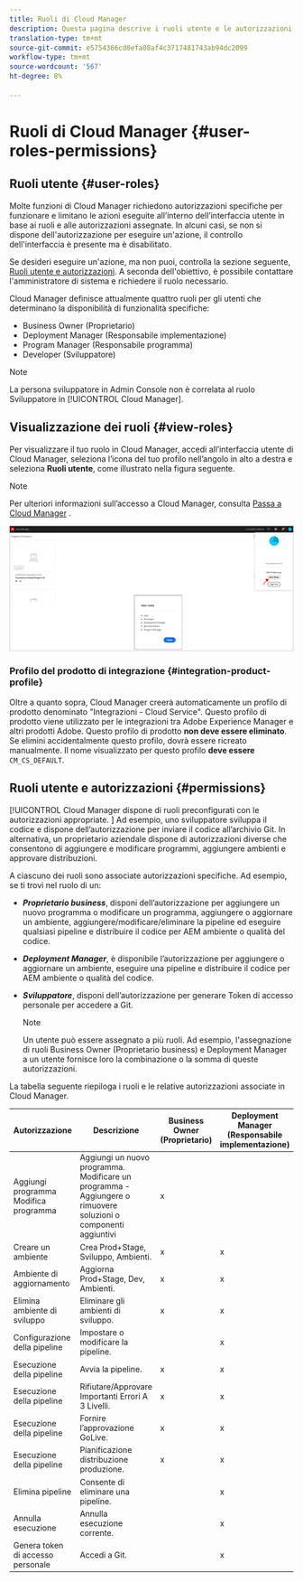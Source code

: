 ```yaml
---
title: Ruoli di Cloud Manager
description: Questa pagina descrive i ruoli utente e le autorizzazioni. Segui questa pagina per scoprire come aggiungere utenti e assegnarli ai ruoli di Cloud Manager.
translation-type: tm+mt
source-git-commit: e5754366cd0efa08af4c3717481743ab94dc2099
workflow-type: tm+mt
source-wordcount: '567'
ht-degree: 8%

---
```



# Ruoli di Cloud Manager {#user-roles-permissions}

## Ruoli utente {#user-roles}

Molte funzioni di Cloud Manager richiedono autorizzazioni specifiche per funzionare e limitano le azioni eseguite all’interno dell’interfaccia utente in base ai ruoli e alle autorizzazioni assegnate. In alcuni casi, se non si dispone dell&#39;autorizzazione per eseguire un&#39;azione, il controllo dell&#39;interfaccia è presente ma è disabilitato.

Se desideri eseguire un&#39;azione, ma non puoi, controlla la sezione seguente, [Ruoli utente e autorizzazioni](#permissions). A seconda dell&#39;obiettivo, è possibile contattare l&#39;amministratore di sistema e richiedere il ruolo necessario.

Cloud Manager definisce attualmente quattro ruoli per gli utenti che determinano la disponibilità di funzionalità specifiche:

* Business Owner (Proprietario)
* Deployment Manager (Responsabile implementazione)
* Program Manager (Responsabile programma)
* Developer (Sviluppatore)

>[!NOTE]
>La persona sviluppatore in Admin Console non è correlata al ruolo Sviluppatore in [!UICONTROL Cloud Manager].

## Visualizzazione dei ruoli {#view-roles}

Per visualizzare il tuo ruolo in Cloud Manager, accedi all’interfaccia utente di Cloud Manager, seleziona l’icona del tuo profilo nell’angolo in alto a destra e seleziona **Ruoli utente**, come illustrato nella figura seguente.

>[!NOTE]
>Per ulteriori informazioni sull’accesso a Cloud Manager, consulta [Passa a Cloud Manager](/help/onboarding/what-is-required/navigate-to-cloud-manager.md) .

![](/help/onboarding/what-is-required/assets/admin-console-9.png)

### Profilo del prodotto di integrazione {#integration-product-profile}

Oltre a quanto sopra, Cloud Manager creerà automaticamente un profilo di prodotto denominato &quot;Integrazioni - Cloud Service&quot;. Questo profilo di prodotto viene utilizzato per le integrazioni tra Adobe Experience Manager e altri prodotti Adobe. Questo profilo di prodotto **non deve essere eliminato**. Se elimini accidentalmente questo profilo, dovrà essere ricreato manualmente. Il nome visualizzato per questo profilo **deve essere** `CM_CS_DEFAULT`.


## Ruoli utente e autorizzazioni {#permissions}

[!UICONTROL Cloud Manager dispone di ruoli preconfigurati con le autorizzazioni appropriate. ] Ad esempio, uno sviluppatore sviluppa il codice e dispone dell’autorizzazione per inviare il codice all’archivio Git. In alternativa, un proprietario aziendale dispone di autorizzazioni diverse che consentono di aggiungere e modificare programmi, aggiungere ambienti e approvare distribuzioni.

A ciascuno dei ruoli sono associate autorizzazioni specifiche. Ad esempio, se ti trovi nel ruolo di un:

* ***Proprietario business***, disponi dell’autorizzazione per aggiungere un nuovo programma o modificare un programma, aggiungere o aggiornare un ambiente, aggiungere/modificare/eliminare la pipeline ed eseguire qualsiasi pipeline e distribuire il codice per AEM ambiente o qualità del codice.

* ***Deployment Manager***, è disponibile l’autorizzazione per aggiungere o aggiornare un ambiente, eseguire una pipeline e distribuire il codice per AEM ambiente o qualità del codice.

* ***Sviluppatore***, disponi dell’autorizzazione per generare Token di accesso personale per accedere a Git.

   >[!NOTE]
   > Un utente può essere assegnato a più ruoli. Ad esempio, l&#39;assegnazione di ruoli Business Owner (Proprietario business) e Deployment Manager a un utente fornisce loro la combinazione o la somma di queste autorizzazioni.


La tabella seguente riepiloga i ruoli e le relative autorizzazioni associate in Cloud Manager.

| Autorizzazione | Descrizione | Business Owner (Proprietario) | Deployment Manager (Responsabile implementazione) | Program Manager (Responsabile programma) | Developer (Sviluppatore) |
|--- |--- |--- |--- |--- |--- |
| Aggiungi programma<br>Modifica programma | Aggiungi un nuovo programma.<br>Modificare un programma - Aggiungere o rimuovere soluzioni o componenti aggiuntivi | x |  |  |  |
| Creare un ambiente | Crea Prod+Stage, Sviluppo, Ambienti. | x | x |  |  |
| Ambiente di aggiornamento | Aggiorna Prod+Stage, Dev, Ambienti. | x | x |  |  |
| Elimina ambiente di sviluppo | Eliminare gli ambienti di sviluppo. | x | x |  |  |
| Configurazione della pipeline | Impostare o modificare la pipeline. |  | x |  |  |
| Esecuzione della pipeline | Avvia la pipeline. | x | x |  |  |
| Esecuzione della pipeline | Rifiutare/Approvare Importanti Errori A 3 Livelli. | x | x | x |  |
| Esecuzione della pipeline | Fornire l’approvazione GoLive. | x | x | x |  |
| Esecuzione della pipeline | Pianificazione distribuzione produzione. | x | x | x |  |
| Elimina pipeline | Consente di eliminare una pipeline. |  | x |  |  |
| Annulla esecuzione | Annulla esecuzione corrente. |  | x |  |  |
| Genera token di accesso personale | Accedi a Git. |  | x |  | x |

